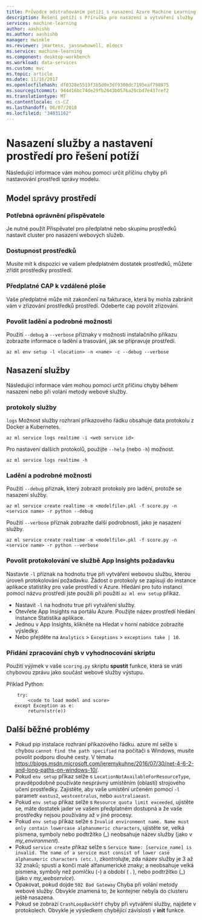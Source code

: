 ```yaml
---
title: Průvodce odstraňováním potíží s nasazení Azure Machine Learning | Microsoft Docs
description: Řešení potíží s Příručka pro nasazení a vytvoření služby
services: machine-learning
author: aashishb
ms.author: aashishb
manager: mwinkle
ms.reviewer: jmartens, jasonwhowell, mldocs
ms.service: machine-learning
ms.component: desktop-workbench
ms.workload: data-services
ms.custom: mvc
ms.topic: article
ms.date: 11/16/2017
ms.openlocfilehash: df0328e5519f3b5d0e3df9300dc7195eaf798975
ms.sourcegitcommit: 944d16bc74de29fb2643b0576a20cbd7e437cef2
ms.translationtype: MT
ms.contentlocale: cs-CZ
ms.lasthandoff: 06/07/2018
ms.locfileid: "34831162"
---
```

# <a name="troubleshooting-service-deployment-and-environment-setup"></a>Nasazení služby a nastavení prostředí pro řešení potíží
Následující informace vám mohou pomoci určit příčinu chyby při nastavování prostředí správy modelu.

## <a name="model-management-environment"></a>Model správy prostředí
### <a name="contributor-permission-required"></a>Potřebná oprávnění přispěvatele
Je nutné použít Přispěvatel pro předplatné nebo skupinu prostředků nastavit cluster pro nasazení webových služeb.

### <a name="resource-availability"></a>Dostupnost prostředků
Musíte mít k dispozici ve vašem předplatném dostatek prostředků, můžete zřídit prostředky prostředí.

### <a name="subscription-caps"></a>Předplatné CAP k vzdálené ploše
Vaše předplatné může mít zakončení na fakturace, která by mohla zabránit vám v zřizování prostředků prostředí. Odeberte cap povolit zřizování.

### <a name="enable-debug-and-verbose-options"></a>Povolit ladění a podrobné možnosti
Použití `--debug` a `--verbose` příznaky v možnosti instalačního příkazu zobrazíte informace o ladění a trasování, jak se připravuje prostředí.

```
az ml env setup -l <location> -n <name> -c --debug --verbose 
```

## <a name="service-deployment"></a>Nasazení služby
Následující informace vám mohou pomoci určit příčinu chyby během nasazení nebo při volání metody webové služby.

### <a name="service-logs"></a>protokoly služby
`logs` Možnost služby rozhraní příkazového řádku obsahuje data protokolu z Docker a Kubernetes.

```
az ml service logs realtime -i <web service id>
```

Pro nastavení dalších protokolů, použijte `--help` (nebo `-h`) možnost.

```
az ml service logs realtime -h
```

### <a name="debug-and-verbose-options"></a>Ladění a podrobné možnosti
Použití `--debug` příznak, který zobrazit protokoly pro ladění, protože se nasazení služby.

```
az ml service create realtime -m <modelfile>.pkl -f score.py -n <service name> -r python --debug
```

Použití `--verbose` příznak zobrazíte další podrobnosti, jako je nasazení služby.

```
az ml service create realtime -m <modelfile>.pkl -f score.py -n <service name> -r python --verbose
```

### <a name="enable-request-logging-in-app-insights"></a>Povolit protokolování ve službě App Insights požadavku
Nastavte `-l` příznak na hodnotu true při vytváření webovou službu, kterou úroveň protokolování požadavku. Žádost o protokoly se zapisují do instance aplikace statistiky pro vaše prostředí v Azure. Hledání pro tuto instanci pomocí názvu prostředí jste použili při použití `az ml env setup` příkaz.

- Nastavit `-l` na hodnotu true při vytváření služby.
- Otevřete App Insights na portálu Azure. Použijte název prostředí hledání instance Statistika aplikace.
- Jednou v App Insights, klikněte na Hledat v horní nabídce zobrazíte výsledky.
- Nebo přejděte na `Analytics`  >  `Exceptions`  >  `exceptions take | 10`.


### <a name="add-error-handling-in-scoring-script"></a>Přidání zpracování chyb v vyhodnocování skriptu
Použití výjimek v vaše `scoring.py` skriptu **spustit** funkce, která se vrátí chybovou zprávu jako součást webové služby výstupu.

Příklad Python:
```
    try:
        <code to load model and score>
   except Exception as e:
        return(str(e))
```

## <a name="other-common-problems"></a>Další běžné problémy
- Pokud pip instalace rozhraní příkazového řádku. azure ml selže s chybou `cannot find the path specified` na počítači s Windows, musíte povolit podporu dlouhé cesty. V tématu https://blogs.msdn.microsoft.com/jeremykuhne/2016/07/30/net-4-6-2-and-long-paths-on-windows-10/. 
- Pokud `env setup` příkaz selže s `LocationNotAvailableForResourceType`, pravděpodobně používáte nesprávný umístěním (oblastí) strojového učení prostředky. Zajistěte, aby vaše umístění určeném pomocí `-l` parametr `eastus2`, `westcentralus`, nebo `australiaeast`.
- Pokud `env setup` příkaz selže s `Resource quota limit exceeded`, ujistěte se, máte dostatek jader ve vašem předplatném dostupná a že vaše prostředky nejsou používány až v jiné procesy.
- Pokud `env setup` příkaz selže s `Invalid environment name. Name must only contain lowercase alphanumeric characters`, ujistěte se, velká písmena, symboly nebo podtržítko (_) neobsahuje název služby (jako v *my_environment*).
- Pokud `service create` příkaz selže s `Service Name: [service_name] is invalid. The name of a service must consist of lower case alphanumeric characters (etc.)`, zkontrolujte, zda název služby je 3 až 32 znaků; spustí a končí malé alfanumerické znaky; a neobsahuje velká písmena, symboly než pomlčku (-) a období ( . ), nebo podtržítko (_) (jako v *my_webservice*).
- Opakovat, pokud dojde `502 Bad Gateway` Chyba při volání metody webové služby. Obvykle znamená to, že kontejner nebyla do clusteru ještě nasazena.
- Pokud se zobrazí `CrashLoopBackOff` chyby při vytváření služby, najdete v protokolech. Obvykle je výsledkem chybějící závislosti v **init** funkce.
